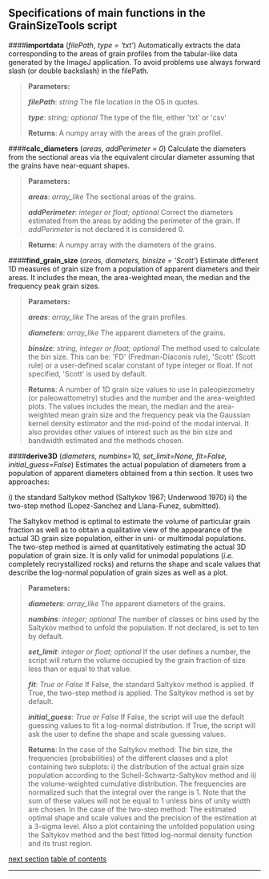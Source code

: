 Specifications of main functions in the GrainSizeTools script
-------------

####**importdata** (*filePath*, *type = 'txt'*)
Automatically extracts the data corresponding to the areas of grain profiles from the tabular-like data generated by the ImageJ application. To avoid problems use always forward slash (or double backslash) in the filePath. 

> **Parameters:**
> 
> ***filePath***: *string*
> The file location in the OS in quotes.
>
> ***type***: *string; optional*
> The type of the file, either 'txt' or 'csv'
> 
> **Returns**:
> A numpy array with the areas of the grain profilel.

####**calc_diameters** (*areas, addPerimeter = 0*)
Calculate the diameters from the sectional areas via the equivalent circular diameter assuming that the grains have near-equant shapes.

> **Parameters:**
> 
> ***areas***: *array_like*
> The sectional areas of the grains.
> 
> ***addPerimeter***: *integer or float; optional*
> Correct the diameters estimated from the areas by adding the perimeter of the grain. If *addPerimeter* is not declared it is considered 0.

>**Returns**:
> A numpy array with the diameters of the grains.

####**find_grain_size** (*areas, diameters, binsize = 'Scott'*)
Estimate different 1D measures of grain size from a population of apparent diameters and their areas. It includes the mean, the area-weighted mean, the median and the frequency peak grain sizes.

> **Parameters:**
> 
> ***areas***: *array_like*
> The areas of the grain profiles.
> 
> ***diameters***: *array_like*
> The apparent diameters of the grains.
> 
> ***binsize***: *string, integer or float; optional*
> The method used to calculate the bin size. This can be: 'FD' (Fredman-Diaconis rule), 'Scott' (Scott rule) or a
> user-defined scalar constant of type integer or float. If not specified, 'Scott' is used by default.
> 
>**Returns**:
> A number of 1D grain size values to use in paleopiezometry (or paleowattometry) studies and the number and the area-weighted plots. The values includes the mean, the median and the area-weighted mean grain size and the frequency peak via the Gaussian kernel density estimator and the mid-poind of the modal interval. It also provides other values of interest such as the bin size and bandwidth estimated and the methods chosen.

####**derive3D** (*diameters, numbins=10, set_limit=None, fit=False, initial_guess=False*)
Estimates the actual population of diameters from a population of apparent diameters obtained from a thin section. It uses two approaches:
        
i) the standard Saltykov method (Saltykov 1967; Underwood 1970)
ii) the two-step method (Lopez-Sanchez and Llana-Funez, submitted).
    
The Saltykov method is optimal to estimate the volume of particular grain fraction as well as to obtain a qualitative view of the appearance of the actual 3D grain size population, either in uni- or multimodal populations. The two-step method is aimed at quantitatively estimating the actual 3D population of grain size. It is only valid for unimodal populations (*i.e.* completely recrystallized rocks) and returns the shape and scale values that describe the log-normal population of grain sizes as well as a plot.

> **Parameters:**
> 
> ***diameters***: *array_like*
> The apparent diameters of the grains.
> 
> ***numbins***: *integer; optional*
> The number of classes or bins used by the Saltykov method to unfold the population. If not declared, is set to ten by default.
>
> ***set_limit***: *integer or float; optional*
> If the user defines a number, the script will return the volume occupied by the grain fraction of size less than or equal to that value.
>
> ***fit***: *True or False*
> If False, the standard Saltykov method is applied. If True, the two-step method is applied. The Saltykov method is set by default.
>
>***initial_guess***: *True or False*
> If False, the script will use the default guessing values to fit a log-normal distribution. If True, the script will ask the user to define the shape and scale guessing values.
>
>**Returns**:
> In the case of the Saltykov method: The bin size, the frequencies (probabilities) of the different classes and a plot containing two subplots: i) the distribution of the actual grain size population according to the Scheil-Schwartz-Saltykov method and ii) the volume-weighted cumulative distribution. The frequencies are normalized such that the integral over the range is 1. Note that the sum of these values will not be equal to 1 unless bins of unity width are chosen. In the case of the two-step method: The estimated optimal shape and scale values and the precision of the estimation at a 3-sigma level. Also a plot containing the unfolded population using the Saltykov method and the best fitted log-normal density function and its trust region.

[next section](https://github.com/marcoalopez/GrainSizeTools/blob/master/DOCS/references.md)
[table of contents](https://github.com/marcoalopez/GrainSizeTools/blob/master/DOCS/tableOfContents.md)

----------
